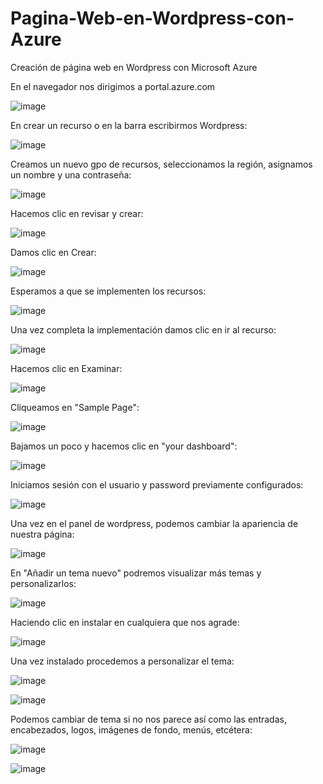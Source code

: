 # Pagina-Web-en-Wordpress-con-Azure
Creación de página web en Wordpress con Microsoft Azure

En el navegador nos dirigimos a portal.azure.com

![image](https://user-images.githubusercontent.com/106035353/191654640-8fc4b6d6-4eda-4746-8661-3ddf7c90fd1c.png)

En crear un recurso o en  la barra escribirmos Wordpress:

![image](https://user-images.githubusercontent.com/106035353/191654678-5eb7c12d-b5b5-4ee3-b891-6919dcb1f1dc.png)

Creamos un nuevo gpo de recursos, seleccionamos la región, asignamos un nombre y una contraseña:

![image](https://user-images.githubusercontent.com/106035353/191655482-96e70240-00eb-4dc5-8858-88f35e9ff234.png)

Hacemos clic en revisar y crear:

![image](https://user-images.githubusercontent.com/106035353/191655514-d859ce9f-05d3-4d00-9aa6-82c4b49cfea5.png)

Damos clic en Crear:

![image](https://user-images.githubusercontent.com/106035353/191655554-cbb2daf6-5e57-4200-9b9b-b1d8f2bd0c33.png)

Esperamos a que se implementen los recursos:

![image](https://user-images.githubusercontent.com/106035353/191655620-bea7fc97-8973-44bc-bbe8-b13390e52435.png)

Una vez completa la implementación damos clic en ir al recurso:

![image](https://user-images.githubusercontent.com/106035353/191655694-b8f438c4-4b3e-4475-bc3f-bbbecf3ad7c4.png)

Hacemos clic en Examinar:

![image](https://user-images.githubusercontent.com/106035353/191655735-fc6ef023-9ce3-4c7f-8f72-8611328c134b.png)

Cliqueamos en "Sample Page":

![image](https://user-images.githubusercontent.com/106035353/191655787-f8f586cd-caba-4c6c-8ebe-615c26ccee91.png)

Bajamos un poco y hacemos clic en "your dashboard":

![image](https://user-images.githubusercontent.com/106035353/191655849-dfc54945-5d6f-46c2-9e9f-1a3862789a20.png)

Iniciamos sesión con el usuario y password previamente configurados:

![image](https://user-images.githubusercontent.com/106035353/191655888-63aae9f2-5574-427e-8c4c-aed5d167019a.png)

Una vez en el panel de wordpress, podemos cambiar la apariencia de nuestra página:

![image](https://user-images.githubusercontent.com/106035353/191655944-9065f329-9eaf-4c16-a9ba-d70a2cdd9ffe.png)

En "Añadir un tema nuevo" podremos visualizar más temas y personalizarlos:

![image](https://user-images.githubusercontent.com/106035353/191656006-691bf163-2696-462f-b05a-3955c55226af.png)

Haciendo clic en instalar en cualquiera que nos agrade:

![image](https://user-images.githubusercontent.com/106035353/191656042-a156fd48-14d9-4aa6-84f2-f6e41451a8bf.png)

Una vez instalado procedemos a personalizar el tema:

![image](https://user-images.githubusercontent.com/106035353/191656115-587d01bd-0781-44c8-a5d0-5a391c2072f2.png)

![image](https://user-images.githubusercontent.com/106035353/191656197-fd53db82-27a4-491e-9e7a-f29d977b1ded.png)

Podemos cambiar de tema si no nos parece así como las entradas, encabezados, logos, imágenes de fondo, menús, etcétera:

![image](https://user-images.githubusercontent.com/106035353/191656302-56bb0f85-c85d-4005-9721-49591c7b9869.png)

![image](https://user-images.githubusercontent.com/106035353/191656313-b347a544-e88b-43aa-ad3e-fc022d5fd6ea.png)

